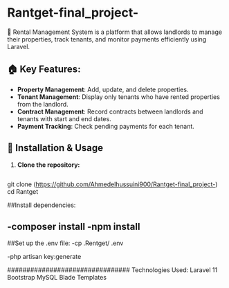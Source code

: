 # Rantget-final_project-

🚀 Rental Management System is a platform that allows landlords to manage their properties, track tenants, and monitor payments efficiently using Laravel.

## 🏠 Key Features:
- **Property Management**: Add, update, and delete properties.
- **Tenant Management**: Display only tenants who have rented properties from the landlord.
- **Contract Management**: Record contracts between landlords and tenants with start and end dates.
- **Payment Tracking**: Check pending payments for each tenant.

## 🚀 Installation & Usage

1. **Clone the repository:**
   ```bash
 git clone (https://github.com/Ahmedelhussuini900/Rantget-final_project-)
   cd Rantget

##Install dependencies:

-composer install
-npm install
------------------------------
##Set up the .env file:
-cp .Rentget/ .env

-php artisan key:generate

################################
 Technologies Used:
Laravel 11 
Bootstrap
MySQL
Blade Templates


